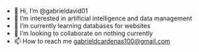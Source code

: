 - 👋 Hi, I’m @gabrieldavid01
- 👀 I’m interested in artificial intelligence and data management
- 🌱 I’m currently learning databases for websites
- 💞️ I’m looking to collaborate on nothing currently 
- 📫 How to reach me gabrieldcardenas100@gmail.com

<!---
gabrieldavid01/gabrieldavid01 is a ✨ special ✨ repository because its `README.md` (this file) appears on your GitHub profile.
You can click the Preview link to take a look at your changes.
--->
